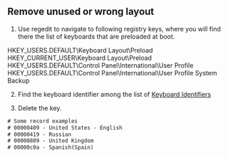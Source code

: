 
## Remove unused or wrong layout

1. Use regedit to navigate to following registry keys, where you will find there the list of keyboards that are preloaded at boot.

HKEY_USERS\.DEFAULT\Keyboard Layout\Preload
HKEY_CURRENT_USER\Keyboard Layout\Preload
HKEY_USERS\.DEFAULT\Control Panel\International\User Profile
HKEY_USERS\.DEFAULT\Control Panel\International\User Profile System Backup

2. Find the keyboard identifier among the list of [Keyboard Identifiers](https://docs.microsoft.com/en-us/windows-hardware/manufacture/desktop/windows-language-pack-default-values)

3. Delete the key.

```txt
# Some record examples
# 00000409 - United States - English
# 00000419 - Russian
# 00000809 - United Kingdom
# 00000c0a - Spanish(Spain)
```
